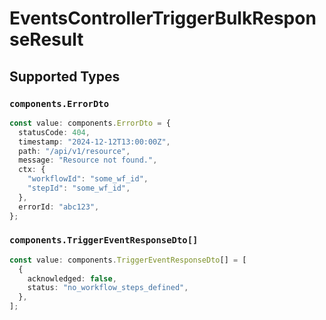 # EventsControllerTriggerBulkResponseResult


## Supported Types

### `components.ErrorDto`

```typescript
const value: components.ErrorDto = {
  statusCode: 404,
  timestamp: "2024-12-12T13:00:00Z",
  path: "/api/v1/resource",
  message: "Resource not found.",
  ctx: {
    "workflowId": "some_wf_id",
    "stepId": "some_wf_id",
  },
  errorId: "abc123",
};
```

### `components.TriggerEventResponseDto[]`

```typescript
const value: components.TriggerEventResponseDto[] = [
  {
    acknowledged: false,
    status: "no_workflow_steps_defined",
  },
];
```

